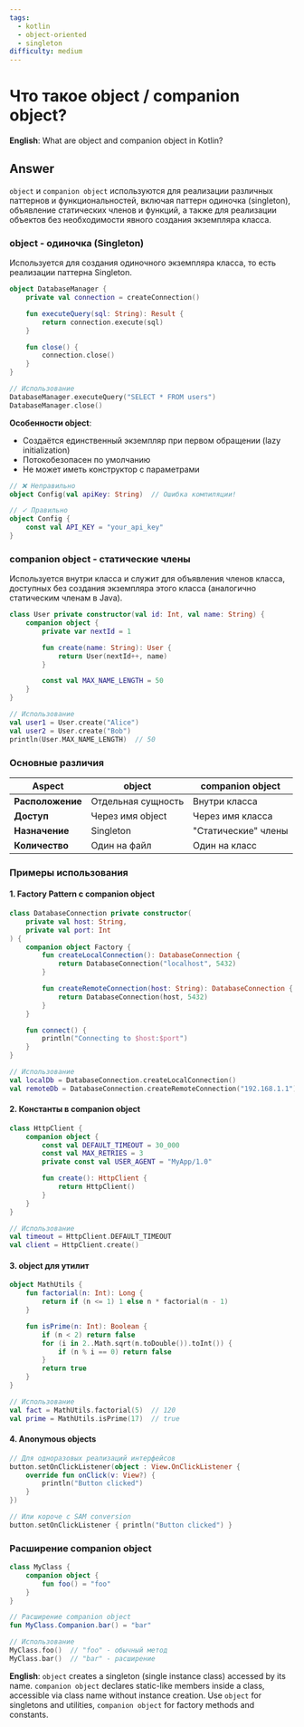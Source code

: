 ```yaml
---
tags:
  - kotlin
  - object-oriented
  - singleton
difficulty: medium
---
```


# Что такое object / companion object?

**English**: What are object and companion object in Kotlin?

## Answer

`object` и `companion object` используются для реализации различных паттернов и функциональностей, включая паттерн одиночка (singleton), объявление статических членов и функций, а также для реализации объектов без необходимости явного создания экземпляра класса.

### object - одиночка (Singleton)

Используется для создания одиночного экземпляра класса, то есть реализации паттерна Singleton.

```kotlin
object DatabaseManager {
    private val connection = createConnection()

    fun executeQuery(sql: String): Result {
        return connection.execute(sql)
    }

    fun close() {
        connection.close()
    }
}

// Использование
DatabaseManager.executeQuery("SELECT * FROM users")
DatabaseManager.close()
```

**Особенности object**:
- Создаётся единственный экземпляр при первом обращении (lazy initialization)
- Потокобезопасен по умолчанию
- Не может иметь конструктор с параметрами

```kotlin
// ❌ Неправильно
object Config(val apiKey: String)  // Ошибка компиляции!

// ✓ Правильно
object Config {
    const val API_KEY = "your_api_key"
}
```

### companion object - статические члены

Используется внутри класса и служит для объявления членов класса, доступных без создания экземпляра этого класса (аналогично статическим членам в Java).

```kotlin
class User private constructor(val id: Int, val name: String) {
    companion object {
        private var nextId = 1

        fun create(name: String): User {
            return User(nextId++, name)
        }

        const val MAX_NAME_LENGTH = 50
    }
}

// Использование
val user1 = User.create("Alice")
val user2 = User.create("Bob")
println(User.MAX_NAME_LENGTH)  // 50
```

### Основные различия

| Aspect | object | companion object |
|--------|--------|------------------|
| **Расположение** | Отдельная сущность | Внутри класса |
| **Доступ** | Через имя object | Через имя класса |
| **Назначение** | Singleton | "Статические" члены |
| **Количество** | Один на файл | Один на класс |

### Примеры использования

#### 1. Factory Pattern с companion object

```kotlin
class DatabaseConnection private constructor(
    private val host: String,
    private val port: Int
) {
    companion object Factory {
        fun createLocalConnection(): DatabaseConnection {
            return DatabaseConnection("localhost", 5432)
        }

        fun createRemoteConnection(host: String): DatabaseConnection {
            return DatabaseConnection(host, 5432)
        }
    }

    fun connect() {
        println("Connecting to $host:$port")
    }
}

// Использование
val localDb = DatabaseConnection.createLocalConnection()
val remoteDb = DatabaseConnection.createRemoteConnection("192.168.1.1")
```

#### 2. Константы в companion object

```kotlin
class HttpClient {
    companion object {
        const val DEFAULT_TIMEOUT = 30_000
        const val MAX_RETRIES = 3
        private const val USER_AGENT = "MyApp/1.0"

        fun create(): HttpClient {
            return HttpClient()
        }
    }
}

// Использование
val timeout = HttpClient.DEFAULT_TIMEOUT
val client = HttpClient.create()
```

#### 3. object для утилит

```kotlin
object MathUtils {
    fun factorial(n: Int): Long {
        return if (n <= 1) 1 else n * factorial(n - 1)
    }

    fun isPrime(n: Int): Boolean {
        if (n < 2) return false
        for (i in 2..Math.sqrt(n.toDouble()).toInt()) {
            if (n % i == 0) return false
        }
        return true
    }
}

// Использование
val fact = MathUtils.factorial(5)  // 120
val prime = MathUtils.isPrime(17)  // true
```

#### 4. Anonymous objects

```kotlin
// Для одноразовых реализаций интерфейсов
button.setOnClickListener(object : View.OnClickListener {
    override fun onClick(v: View?) {
        println("Button clicked")
    }
})

// Или короче с SAM conversion
button.setOnClickListener { println("Button clicked") }
```

### Расширение companion object

```kotlin
class MyClass {
    companion object {
        fun foo() = "foo"
    }
}

// Расширение companion object
fun MyClass.Companion.bar() = "bar"

// Использование
MyClass.foo()  // "foo" - обычный метод
MyClass.bar()  // "bar" - расширение
```

**English**: `object` creates a singleton (single instance class) accessed by its name. `companion object` declares static-like members inside a class, accessible via class name without instance creation. Use `object` for singletons and utilities, `companion object` for factory methods and constants.
